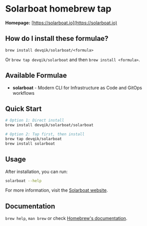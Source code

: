 # Solarboat homebrew tap

**Homepage:** [https://solarboat.io](https://solarboat.io)

## How do I install these formulae?

`brew install devqik/solarboat/<formula>`

Or `brew tap devqik/solarboat` and then `brew install <formula>`.

## Available Formulae

- **solarboat** - Modern CLI for Infrastructure as Code and GitOps workflows

## Quick Start

```sh
# Option 1: Direct install
brew install devqik/solarboat/solarboat

# Option 2: Tap first, then install
brew tap devqik/solarboat
brew install solarboat
```

## Usage

After installation, you can run:

```sh
solarboat --help
```

For more information, visit the [Solarboat website](https://solarboat.io).

## Documentation

`brew help`, `man brew` or check [Homebrew's documentation](https://docs.brew.sh).
